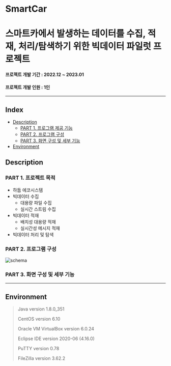 # SmartCar
# 스마트카에서 발생하는 데이터를 수집, 적재, 처리/탐색하기 위한 빅데이터 파일럿 프로젝트
#### 프로젝트 개발 기간 : 2022.12 ~ 2023.01
#### 프로젝트 개발 인원 : 1인
-----------------------
## Index
- [Description](https://github.com/deldu1337/Coin/blob/main/README.md#description)
  - [PART 1. 프로그램 제공 기능](https://github.com/deldu1337/Coin/blob/main/README.md#part-1-%ED%94%84%EB%A1%9C%EA%B7%B8%EB%9E%A8-%EC%A0%9C%EA%B3%B5-%EA%B8%B0%EB%8A%A5)
  - [PART 2. 프로그램 구성](https://github.com/deldu1337/Coin/blob/main/README.md#part-2-%ED%94%84%EB%A1%9C%EA%B7%B8%EB%9E%A8-%EA%B5%AC%EC%84%B1)
  - [PART 3. 화면 구성 및 세부 기능](https://github.com/deldu1337/Coin/blob/main/README.md#part-3-%ED%99%94%EB%A9%B4-%EA%B5%AC%EC%84%B1-%EB%B0%8F-%EC%84%B8%EB%B6%80-%EA%B8%B0%EB%8A%A5)
- [Environment](https://github.com/deldu1337/Coin/blob/main/README.md#environment)
## Description

### PART 1. 프로젝트 목적
 - 하둡 에코시스템
 - 빅데이터 수집
   - 대용량 파일 수집
   - 실시간 스트림 수집
 - 빅데이터 적재
   - 배치성 대용량 적재
   - 실시간성 메시지 적재
 - 빅데이터 처리 및 탐색
 
### PART 2. 프로그램 구성
 ![schema](https://user-images.githubusercontent.com/77719450/195053425-32e61ba7-056d-484e-816d-1ce7e020e2a9.png)
 
### PART 3. 화면 구성 및 세부 기능
 
-----------------------
## Environment

> Java version 1.8.0_351
> 
> CentOS version 6.10
> 
> Oracle VM VirtualBox version 6.0.24
>
> Eclipse IDE version 2020-06 (4.16.0)
>
> PuTTY version 0.78
>
> FileZilla version 3.62.2
